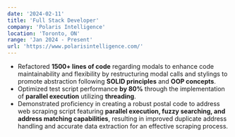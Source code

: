 ```yaml
---
date: '2024-02-11'
title: 'Full Stack Developer'
company: 'Polaris Intelligence'
location: 'Toronto, ON'
range: 'Jan 2024 - Present'
url: 'https://www.polarisintelligence.com/'
---
```


- Refactored **1500+ lines of code** regarding modals to enhance code maintainability and flexibility by restructuring modal calls and stylings to promote abstraction following **SOLID principles** and **OOP concepts**.
- Optimized test script performance **by 80%** through the implementation of **parallel execution** utilizing **threading**.
- Demonstrated proficiency in creating a robust postal code to address web scraping script featuring **parallel execution, fuzzy searching, and address matching capabilities**, resulting in improved duplicate address handling and accurate data extraction for an effective scraping process.